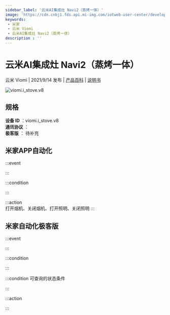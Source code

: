 ```yaml
---
sidebar_label: '云米AI集成灶 Navi2（蒸烤一体）'
image: 'https://cdn.cnbj1.fds.api.mi-img.com/iotweb-user-center/developer_1679048996776q8mvLmpT.png?GalaxyAccessKeyId=AKVGLQWBOVIRQ3XLEW&Expires=9223372036854775807&Signature=kYEW3BnEV9aeln54nF5NJWR60K0='
keywords: 
 - 米家
 - 云米 Viomi
 - 云米AI集成灶 Navi2（蒸烤一体）
description : ''
---
```

# 云米AI集成灶 Navi2（蒸烤一体）

云米 Viomi | 2021/9/14 发布 | [产品百科](https://home.mi.com/webapp/content/baike/product/index.html?model=viomi.i_stove.v8/) | [说明书](https://home.mi.com/views/introduction.html?model=viomi.i_stove.v8&region=cn)

![viomi.i_stove.v8](https://cdn.cnbj1.fds.api.mi-img.com/iotweb-user-center/developer_1679048996776q8mvLmpT.png?GalaxyAccessKeyId=AKVGLQWBOVIRQ3XLEW&Expires=9223372036854775807&Signature=kYEW3BnEV9aeln54nF5NJWR60K0=)

## 规格  
> 
**设备 ID** ：viomi.i_stove.v8  
**通讯协议** ：  
**极客版**  ： 待补充 


## 米家APP自动化  

:::event  

:::

:::condition  

:::

:::action   
打开烟机、关闭烟机、打开照明、关闭照明
:::

## 米家自动化极客版  

:::event  

:::

:::condition  

:::

:::condition 可查询的状态条件  

:::

:::action  

:::

        
